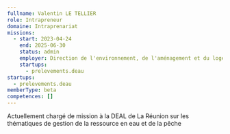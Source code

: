 ```yaml
---
fullname: Valentin LE TELLIER
role: Intrapreneur
domaine: Intraprenariat
missions:
  - start: 2023-04-24
    end: 2025-06-30
    status: admin
    employer: Direction de l'environnement, de l'aménagement et du logement de La Réunion
    startups:
      - prelevements.deau
startups:
  - prelevements.deau
memberType: beta
competences: []
---
```

Actuellement chargé de mission à la DEAL de La Réunion sur les thématiques de gestion de la ressource en eau et de la pêche